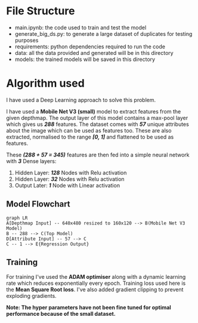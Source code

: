 # File Structure
 - main.ipynb: the code used to train and test the model
 - generate_big_ds.py: to generate a large dataset of duplicates for testing purposes
 - requirements: python dependencies required to run the code
 - data: all the data provided and generated will be in this directory
 - models: the trained models will be saved in this directory

# Algorithm used
I have used a Deep Learning approach to solve this problem.

I have used a <b>Mobile Net V3 (small)</b> model to extract features from the given depthmap. The output layer of this model contains a max-pool layer which gives us <b><i>288</i></b> features. The dataset comes with <b><i>57</i></b> unique attributes about the image which can be used as features too. These are also extracted, normalised to the range <b><i>[0, 1]</i></b> and flattened to be used as features.

These <b><i>(288 + 57 = 345)</i></b> features are then fed into a simple neural network with <b><i>3</i></b> Dense layers:
1. Hidden Layer: <b><i>128</i></b> Nodes with Relu activation
2. Hidden Layer: <b><i>32</i></b> Nodes with Relu activation
3. Output Later: <b><i>1</i></b> Node with Linear activation

## Model Flowchart

```mermaid
graph LR
A[Depthmap Input] -- 640x480 resized to 160x120 --> B(Mobile Net V3 Model)
B -- 288 --> C(Top Model)
D[Attribute Input] -- 57 --> C
C -- 1 --> E{Regression Output}
```

## Training
For training I've used the <b>ADAM optimiser</b> along with a dynamic learning rate which reduces exponentially every epoch. Training loss used here is the <b>Mean Square Root loss</b>. I've also added gradient clipping to prevent exploding gradients.

<b> Note: The hyper parameters have not been fine tuned for optimal performance because of the small dataset.</b>